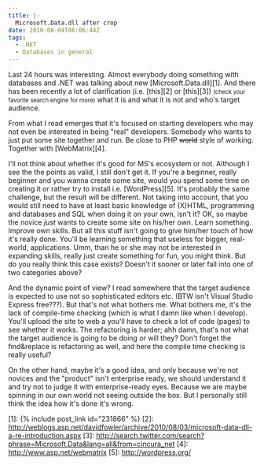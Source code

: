 ```yaml
---
title: |-
  Microsoft.Data.dll after crop
date: 2010-08-04T06:06:44Z
tags:
  - .NET
  - Databases in general
---
```

Last 24 hours was interesting. Almost everybody doing something with databases and .NET was talking about new [Microsoft.Data.dll][1]. And there has been recently a lot of clarification (i.e. [this][2] or [this][3]) <small>(check your favorite search engine for more)</small> what it is and what it is not and who's target audience.

From what I read emerges that it's focused on starting developers who may not even be interested in being "real" developers. Somebody who wants to just put some site together and run. Be close to PHP <del>world</del> style of working. Together with [WebMatrix][4].

I'll not think about whether it's good for MS's ecosystem or not. Although I see the the points as valid, I still don't get it. If you're a beginner, really beginner and you wanna create some site, would you spend some time on creating it or rather try to install i.e. [WordPress][5]. It's probably the same challenge, but the result will be different. Not taking into account, that you would still need to have at least basic knowledge of (X)HTML, programming and databases and SQL when doing it on your own, isn't it? OK, so maybe the novice _just_ wants to create some site on his/her own. Learn something. Improve own skills. But all this stuff isn't going to give him/her touch of how it's really done. You'll be learning something that useless for bigger, real-world, applications. Umm, than he or she may not be interested in expanding skills, really just create something for fun, you might think. But do you really think this case exists? Doesn't it sooner or later fall into one of two categories above?

And the dynamic point of view? I read somewhere that the target audience is expected to use not so sophisticated editors etc. (BTW isn't Visual Studio Express free???). But that's not what bothers me. What bothers me, it's the lack of compile-time checking (which is what I damn like when I develop). You'll upload the site to web a you'll have to check a lot of code (pages) to see whether it works. The refactoring is harder; ahh damn, that's not what the target audience is going to be doing or will they? Don't forget the find&replace is refactoring as well, and here the compile time checking is really useful?

On the other hand, maybe it's a good idea, and only because we're not novices and the "product" isn't enterprise ready, we should understand it and try not to judge it with enterprise-ready eyes. Because we are maybe spinning in our own world not seeing outside the box. But I personally still think the idea how it's done it's wrong.

[1]: {% include post_link id="231866" %}
[2]: http://weblogs.asp.net/davidfowler/archive/2010/08/03/microsoft-data-dll-a-re-introduction.aspx
[3]: http://search.twitter.com/search?phrase=Microsoft.Data&lang=all&from=cincura_net
[4]: http://www.asp.net/webmatrix
[5]: http://wordpress.org/